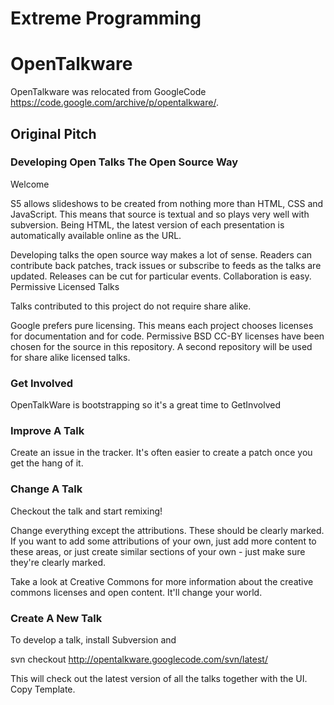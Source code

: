 # Extreme Programming

# OpenTalkware

OpenTalkware was relocated from GoogleCode https://code.google.com/archive/p/opentalkware/.

## Original Pitch

### Developing Open Talks The Open Source Way

Welcome

S5 allows slideshows to be created from nothing more than HTML, CSS and JavaScript. This means that source is textual and so plays very well with subversion. Being HTML, the latest version of each presentation is automatically available online as the URL.

Developing talks the open source way makes a lot of sense. Readers can contribute back patches, track issues or subscribe to feeds as the talks are updated. Releases can be cut for particular events. Collaboration is easy.
Permissive Licensed Talks

Talks contributed to this project do not require share alike.

Google prefers pure licensing. This means each project chooses licenses for documentation and for code. Permissive BSD CC-BY licenses have been chosen for the source in this repository. A second repository will be used for share alike licensed talks.
### Get Involved

OpenTalkWare is bootstrapping so it's a great time to GetInvolved
### Improve A Talk

Create an issue in the tracker. It's often easier to create a patch once you get the hang of it.
### Change A Talk

Checkout the talk and start remixing!

Change everything except the attributions. These should be clearly marked. If you want to add some attributions of your own, just add more content to these areas, or just create similar sections of your own - just make sure they're clearly marked.

Take a look at Creative Commons for more information about the creative commons licenses and open content. It'll change your world.
### Create A New Talk

To develop a talk, install Subversion and

svn checkout http://opentalkware.googlecode.com/svn/latest/

This will check out the latest version of all the talks together with the UI. Copy Template.
